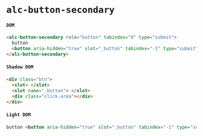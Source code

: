 # `alc-button-secondary`

#### `DOM`

```html
<alc-button-secondary role="button" tabindex="0" type="submit">
  button
  <button aria-hidden="true" slot="_button" tabindex="-1" type="submit"></button>
</alc-button-secondary>
```

#### `Shadow DOM`

```html
<div class="btn">
  <slot> </slot>
  <slot name="_button"> </slot>
  <div class="click-area"></div>
</div>
```

#### `Light DOM`

```html
button <button aria-hidden="true" slot="_button" tabindex="-1" type="submit"></button>
```
